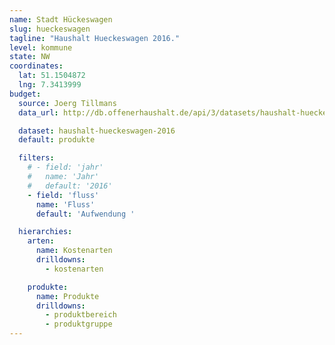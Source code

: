 ```yaml
---
name: Stadt Hückeswagen
slug: hueckeswagen
tagline: "Haushalt Hueckeswagen 2016."
level: kommune
state: NW
coordinates:
  lat: 51.1504872
  lng: 7.3413999
budget:
  source: Joerg Tillmans
  data_url: http://db.offenerhaushalt.de/api/3/datasets/haushalt-hueckeswagen-2016/serve/2016-09-30-huckeswagen-daten-offener-haushalt-hp-2016-final.txt

  dataset: haushalt-hueckeswagen-2016
  default: produkte

  filters:
    # - field: 'jahr'
    #   name: 'Jahr'
    #   default: '2016'
    - field: 'fluss'
      name: 'Fluss'
      default: 'Aufwendung '

  hierarchies:
    arten:
      name: Kostenarten
      drilldowns:
        - kostenarten

    produkte:
      name: Produkte
      drilldowns:
        - produktbereich
        - produktgruppe
---
```


